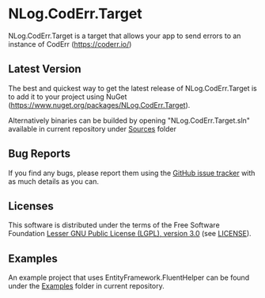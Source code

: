 NLog.CodErr.Target
=====================
NLog.CodErr.Target is a target that allows your app to send errors to an instance of CodErr (https://coderr.io/)

Latest Version
--------------
The best and quickest way to get the latest release of NLog.CodErr.Target is to add it to your project using 
NuGet (<https://www.nuget.org/packages/NLog.CodErr.Target>).

Alternatively binaries can be builded by opening "NLog.CodErr.Target.sln" available in current repository under [Sources](https://github.com/MrSeekino/NLog.CodErr.Target/tree/master/Sources) folder

Bug Reports
-----------
If you find any bugs, please report them using the [GitHub issue tracker](https://github.com/MrSeekino/NLog.CodErr.Target/issues) with as much details as you can.

Licenses
--------
This software is distributed under the terms of the Free Software Foundation [Lesser GNU Public License (LGPL), version 3.0](http://www.gnu.org/licenses/lgpl-3.0-standalone.html) (see [LICENSE](LICENSE)).

Examples
--------
An example project that uses EntityFramework.FluentHelper can be found under the [Examples](https://github.com/MrSeekino/NLog.CodErr.Target/tree/master/Examples) folder in current repository.
